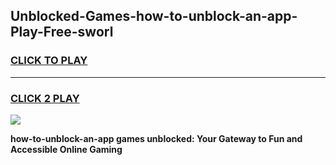 
## Unblocked-Games-how-to-unblock-an-app-Play-Free-sworl
<h3>
<a href="https://premium76.site?title=how-to-unblock-an-app&ref=18A1">CLICK TO PLAY</a></h3>
<hr>

<h3>
<a href="https://premium76.site?title=how-to-unblock-an-app&ref=18A1">CLICK 2 PLAY</a>
  
</h3>

<a href="https://premium76.site?title=how-to-unblock-an-app&ref=18A1"><img src="https://clearcache.store/games.png"></a>


**how-to-unblock-an-app games unblocked: Your Gateway to Fun and Accessible Online Gaming**
